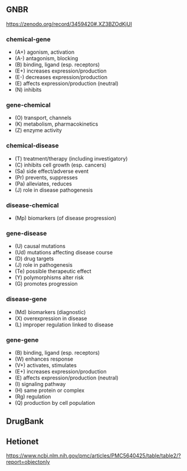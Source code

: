 ## GNBR

https://zenodo.org/record/3459420#.XZ3BZOdKjUI

### chemical-gene

- (A+) agonism, activation
- (A-) antagonism, blocking
- (B) binding, ligand (esp. receptors)
- (E+) increases expression/production
- (E-) decreases expression/production
- (E) affects expression/production (neutral)
- (N) inhibits

### gene-chemical

- (O) transport, channels
- (K) metabolism, pharmacokinetics
- (Z) enzyme activity

### chemical-disease

- (T) treatment/therapy (including investigatory)
- (C) inhibits cell growth (esp. cancers)
- (Sa) side effect/adverse event
- (Pr) prevents, suppresses
- (Pa) alleviates, reduces
- (J) role in disease pathogenesis

### disease-chemical

- (Mp) biomarkers (of disease progression)

### gene-disease

- (U) causal mutations
- (Ud) mutations affecting disease course
- (D) drug targets
- (J) role in pathogenesis
- (Te) possible therapeutic effect
- (Y) polymorphisms alter risk
- (G) promotes progression

### disease-gene

- (Md) biomarkers (diagnostic)
- (X) overexpression in disease
- (L) improper regulation linked to disease

### gene-gene

- (B) binding, ligand (esp. receptors)
- (W) enhances response
- (V+) activates, stimulates
- (E+) increases expression/production
- (E) affects expression/production (neutral)
- (I) signaling pathway
- (H) same protein or complex
- (Rg) regulation
- (Q) production by cell population

## DrugBank

## Hetionet

https://www.ncbi.nlm.nih.gov/pmc/articles/PMC5640425/table/table2/?report=objectonly
